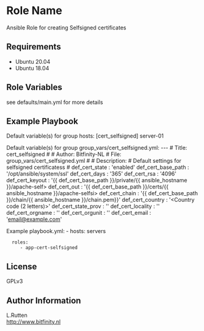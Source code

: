 Role Name
=========

Ansible Role for creating Selfsigned certificates

Requirements
------------

- Ubuntu 20.04
- Ubuntu 18.04

Role Variables
--------------

see defaults/main.yml for more details


Example Playbook
----------------
 Default variable(s) for group hosts:
    [cert_selfsigned]
    server-01
 
 Default variable(s) for group group_vars/cert_selfsigned.yml:
    ---
    # Title: cert_selfsigned
    #
    # Author: Bitfinity-NL
    # File: group_vars/cert_selfsigned.yml
    #
    # Description:
    #   Default settings for selfsigned certificatess
    #
    def_cert_state      : 'enabled'
    def_cert_base_path  : '/opt/ansible/system/ssl'
    def_cert_days       : '365'
    def_cert_rsa        : '4096'
    def_cert_keyout     : '{{ def_cert_base_path }}/private/{{ ansible_hostname }}/apache-self>
    def_cert_out        : '{{ def_cert_base_path }}/certs/{{ ansible_hostname }}/apache-selfsi>
    def_cert_chain      : '{{ def_cert_base_path }}/chain/{{ ansible_hostname }}/chain.pem}}'
    def_cert_country    : '<Country code (2 letters)>'
    def_cert_state_prov : '<Province>'
    def_cert_locality   : '<Place>'
    def_cert_orgname    : '<organizational name>'
    def_cert_orgunit    : '<department>'
    def_cert_email      : '<email@example.com>'


 Example playbook.yml:
    - hosts: servers
    
      roles:
         - app-cert-selfsigned
License
-------

GPLv3

Author Information
------------------

L.Rutten \
http://www.bitfinity.nl
